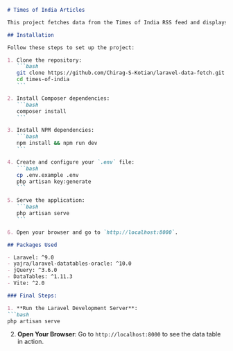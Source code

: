 


















   ```markdown
   # Times of India Articles

   This project fetches data from the Times of India RSS feed and displays it in a data table with searching, sorting, and pagination features.

   ## Installation

   Follow these steps to set up the project:

   1. Clone the repository:
      ```bash
      git clone https://github.com/Chirag-S-Kotian/laravel-data-fetch.git
      cd times-of-india
      ```

   2. Install Composer dependencies:
      ```bash
      composer install
      ```

   3. Install NPM dependencies:
      ```bash
      npm install && npm run dev
      ```

   4. Create and configure your `.env` file:
      ```bash
      cp .env.example .env
      php artisan key:generate
      ```

   5. Serve the application:
      ```bash
      php artisan serve
      ```

   6. Open your browser and go to `http://localhost:8000`.

   ## Packages Used

   - Laravel: ^9.0
   - yajra/laravel-datatables-oracle: ^10.0
   - jQuery: ^3.6.0
   - DataTables: ^1.11.3
   - Vite: ^2.0

### Final Steps:

1. **Run the Laravel Development Server**:
   ```bash
   php artisan serve
   ```

2. **Open Your Browser**:
   Go to `http://localhost:8000` to see the data table in action.
